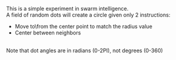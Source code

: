 This is a simple experiment in swarm intelligence.<br/>
A field of random dots will create a circle given only 2 instructions:
   - Move to\from the center point to match the radius value
   - Center between neighbors

<br/>Note that dot angles are in radians (0-2PI), not degrees (0-360)
